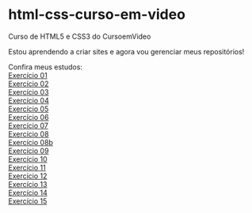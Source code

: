 # html-css-curso-em-video
 Curso de HTML5 e CSS3 do CursoemVideo

 Estou aprendendo a criar sites e agora vou gerenciar meus repositórios!
 
 Confira meus estudos:
 <br>
 <a href="https://vitorhfcorrea.github.io/html-css-curso-em-video/modulo01/ex001/" target="_blank">Exercício 01</a>
 <br>
 <a href="https://vitorhfcorrea.github.io/html-css-curso-em-video/modulo01/ex002/" target="_blank">Exercício 02</a>
 <br>
 <a href="https://vitorhfcorrea.github.io/html-css-curso-em-video/modulo01/ex003/" target="_blank">Exercício 03</a>
 <br>
 <a href="https://vitorhfcorrea.github.io/html-css-curso-em-video/modulo01/ex004/" target="_blank">Exercício 04</a>
 <br>
 <a href="https://vitorhfcorrea.github.io/html-css-curso-em-video/modulo01/ex005/" target="_blank">Exercício 05</a>
 <br>
 <a href="https://vitorhfcorrea.github.io/html-css-curso-em-video/modulo01/ex006/" target="_blank">Exercício 06</a>
 <br>
 <a href="https://vitorhfcorrea.github.io/html-css-curso-em-video/modulo01/ex007/" target="_blank">Exercício 07</a>
 <br>
 <a href="https://vitorhfcorrea.github.io/html-css-curso-em-video/modulo01/ex008/" target="_blank">Exercício 08</a>
 <br>
 <a href="https://vitorhfcorrea.github.io/html-css-curso-em-video/modulo01/ex008b/" target="_blank">Exercício 08b</a>
 <br>
 <a href="https://vitorhfcorrea.github.io/html-css-curso-em-video/modulo01/ex009/" target="_blank">Exercício 09</a>
 <br>
 <a href="https://vitorhfcorrea.github.io/html-css-curso-em-video/modulo01/ex010/" target="_blank">Exercício 10</a>
 <br>
 <a href="https://vitorhfcorrea.github.io/html-css-curso-em-video/modulo01/ex011/" target="_blank">Exercício 11</a>
 <br>
 <a href="https://vitorhfcorrea.github.io/html-css-curso-em-video/modulo01/ex012/" target="_blank">Exercício 12</a>
 <br>
 <a href="https://vitorhfcorrea.github.io/html-css-curso-em-video/modulo01/ex013/" target="_blank">Exercício 13</a>
 <br>
 <a href="https://vitorhfcorrea.github.io/html-css-curso-em-video/modulo01/ex014/" target="_blank">Exercício 14</a>
 <br>
 <a href="https://vitorhfcorrea.github.io/html-css-curso-em-video/modulo01/ex015/" target="_blank">Exercício 15</a>
 <br>